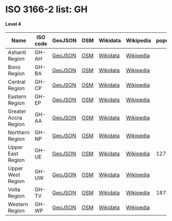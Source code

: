 # ISO 3166-2 list: GH


#### Level 4
Name | ISO code | GeoJSON | OSM | Wikidata | Wikipedia | population 
--- | --- | --- | --- | --- | --- | --- 
Ashanti Region | GH-AH | [GeoJSON](../../export/geojson/q7/iso2/GH/GH-AH.geojson) | [OSM](https://www.openstreetmap.org/relation/3330249) | [Wikidata](https://www.wikidata.org/wiki/Q398417) | [Wikipedia](http://en.wikipedia.org/wiki/en%3AAshanti%20Region) | 
Bono Region | GH-BA | [GeoJSON](../../export/geojson/q7/iso2/GH/GH-BA.geojson) | [OSM](https://www.openstreetmap.org/relation/3329833) | [Wikidata](https://www.wikidata.org/wiki/Q64685186) | [Wikipedia](http://en.wikipedia.org/wiki/en%3ABono%20Region) | 
Central Region | GH-CP | [GeoJSON](../../export/geojson/q7/iso2/GH/GH-CP.geojson) | [OSM](https://www.openstreetmap.org/relation/3330281) | [Wikidata](https://www.wikidata.org/wiki/Q846323) | [Wikipedia](http://en.wikipedia.org/wiki/en%3ACentral%20Region) | 
Eastern Region | GH-EP | [GeoJSON](../../export/geojson/q7/iso2/GH/GH-EP.geojson) | [OSM](https://www.openstreetmap.org/relation/3498733) | [Wikidata](https://www.wikidata.org/wiki/Q405670) | [Wikipedia](http://en.wikipedia.org/wiki/en%3AEastern%20Region) | 
Greater Accra Region | GH-AA | [GeoJSON](../../export/geojson/q7/iso2/GH/GH-AA.geojson) | [OSM](https://www.openstreetmap.org/relation/1991849) | [Wikidata](https://www.wikidata.org/wiki/Q431729) | [Wikipedia](http://en.wikipedia.org/wiki/en%3AGreater%20Accra%20Region) | 
Northern Region | GH-NP | [GeoJSON](../../export/geojson/q7/iso2/GH/GH-NP.geojson) | [OSM](https://www.openstreetmap.org/relation/3498732) | [Wikidata](https://www.wikidata.org/wiki/Q502215) | [Wikipedia](http://en.wikipedia.org/wiki/en%3ANorthern%20Region) | 
Upper East Region | GH-UE | [GeoJSON](../../export/geojson/q7/iso2/GH/GH-UE.geojson) | [OSM](https://www.openstreetmap.org/relation/3327998) | [Wikidata](https://www.wikidata.org/wiki/Q712828) | [Wikipedia](http://en.wikipedia.org/wiki/en%3AUpper%20East%20Region) | 1273700
Upper West Region | GH-UW | [GeoJSON](../../export/geojson/q7/iso2/GH/GH-UW.geojson) | [OSM](https://www.openstreetmap.org/relation/3328013) | [Wikidata](https://www.wikidata.org/wiki/Q715805) | [Wikipedia](http://en.wikipedia.org/wiki/en%3AUpper%20West%20Region) | 
Volta Region | GH-TV | [GeoJSON](../../export/geojson/q7/iso2/GH/GH-TV.geojson) | [OSM](https://www.openstreetmap.org/relation/3328699) | [Wikidata](https://www.wikidata.org/wiki/Q712832) | [Wikipedia](http://en.wikipedia.org/wiki/en%3AVolta%20Region) | 1878316
Western Region | GH-WP | [GeoJSON](../../export/geojson/q7/iso2/GH/GH-WP.geojson) | [OSM](https://www.openstreetmap.org/relation/3498734) | [Wikidata](https://www.wikidata.org/wiki/Q870155) | [Wikipedia](http://en.wikipedia.org/wiki/en%3AWestern%20Region%20%28Ghana%29) | 
